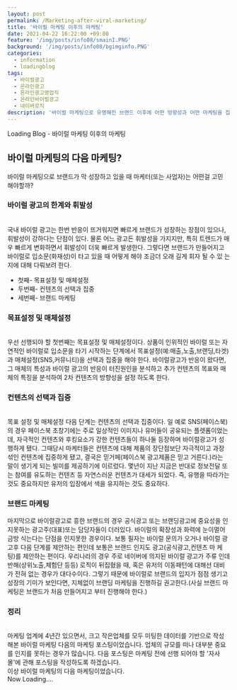 ```yaml
---
layout: post
permalink: /Marketing-after-viral-marketing/
title: '바이럴 마케팅 이후의 마케팅'
date: 2021-04-22 16:22:00 +09:00
feature: '/img/posts/info08/smainI.PNG'
background: '/img/posts/info08/bgimginfo.PNG'
categories:
  - information
  - loadingblog
tags:
  - 바이럴광고
  - 온라인광고
  - 온라인광고영업직
  - 온라인바이럴광고
  - 네이버로직
description: '바이럴 마케팅으로 유명해진 브랜드 이후에 어떤 방향성과 어떤 마케팅을 집행해야 할까?'
---
```

Loading Blog - 바이럴 마케팅 이후의 마케팅

## 바이럴 마케팅의 다음 마케팅?
<p>
 바이럴 마케팅으로 브랜드가 막 성장하고 있을 때 마케터(또는 사업자)는 어떤걸 고민
해야할까?
</p>
<h3>바이럴 광고의 한계와 휘발성</h3>
<br>
 국내 바이럴 광고는 한번 반응이 뜨거워지면 빠르게 브랜드가 성장하는 장점이 있으나,
휘발성이 강하다는 단점이 있다. 물론 어느 광고든 휘발성을 가지지만, 특히 트렌드가
매우 빠르게 변화하면서 휘발성이 더욱 빠르게 발생한다. 그렇다면 브랜드가 만들어지고
바이럴로 입소문(화재성)이 타고 있을 때 어떻게 해야 조금더 오래 길게 회자 될 수 있
는지에 대해 다뤄보려 한다.   
<br>
<ul>
<li>첫째- 목표설정 및 매체설정</li>
<li>두번째- 컨텐츠의 선택과 집중</li>
<li>세번째- 브랜드 마케팅</li>
</ul>

<h3>목표설정 및 매체설정</h3>
<br>
 우선 선행되야 할 첫번째는 목표설정 및 매체설정이다.
상품이 인위적인 바이럴 또는 자연적인 바이럴로 입소문을 타기 시작하는 단계에서
목표설정(예:매출,노출,브랜딩,타겟)과 매체설정(SNS,커뮤니티)을 선택과 집중을 해야
한다. 바이럴광고가 반응이 왔다면, 그 매체의 특성과 바이럴 광고의 반응이 터진원인을
분석하고 추가 컨텐츠의 목표와 매체의 특징을 분석하여 2차 컨텐츠의 방향성을 설정
하도록 한다.

<h3>컨텐츠의 선택과 집중</h3>
<br>
  목표 설정 및 매체설정 다음 단계는 컨텐츠의 선택과 집중이다. 일 예로 SNS(페이스북)
 의 경우 페이스북 초창기에는 주로 일상적인 이미지나 유머들이 공유되는 플렛폼이었는
 데, 자극적인 컨텐츠와 후킹요소가 강한 컨텐츠들이 하나둘 등장하며 바이럴광고가 성
 행하게 됐다. 그때당시 마케터들은 컨텐츠에 대해 제품의 장단점보단 자극적이고 과장
 섞인 컨텐츠에 집중하게 됐고, 결국은 믿거페(페이스북 광고제품은 믿고 거른다.)라는
 말이 생기게 되는 빌미를 제공하기에 이르렀다. 몇년이 지난 지금은 반대로 정보전달
 또는 참여를 유도하는 컨텐츠 등 자연스러운 컨텐츠가 대세가 되었다.
 즉, 유행을 따라가는 것도 중요하지만 유저의 입장에서 색을 유지하는 것도 중요하다.

<h3>브랜드 마케팅</h3>
  마지막으로 바이럴광고로 흥한 브랜드의 경우 공식광고 또는 브랜딩광고에 중요성을 인
 지못하는 광고주(대표)또는 담당자들이 더러있다. 바이럴의 확장성과 화력에 눈이멀어
 금방 식는다는 단점을 인지못한 경우이다. 보통 필자는 바이럴 문의가 오거나 바이럴
 광고후 다음 단계를 제안하는 편인데 보통은 브랜드 인지도 광고(공식광고,컨텐츠 마
 케팅)를 제안하는 편이다. 우리나라의 경우 주로 네이버에 의지된 바이럴 광고가 주류
 인데 반해(상위노출,체험단 등등) 로직이 뒤집혔을 때, 혹은 유저의 이동패턴에 대해선
 대비가 전혀 없는 경우가 대다수이다. 그렇기 때문에 바이럴로 브랜드의 입지가 점점
 생기고 성장의 기미가 보인다면, 지체없이 브랜딩 마케팅을 진행하길 권고한다.(사실
 브랜드 마케팅은 브랜드가 처음 만들어지고 부터 진행해야 한다.)
</p>

<h3>정리</h3>
<br>
 마케팅 업계에 4년간 있으면서, 크고 작은업체를 모두 미팅한 데이터를 기반으로 작성
 해본 바이럴 마케팅 다음의 마케팅 포스팅이었습니다. 업체의 규모를 떠나 대부분 중요
 를 인지를 못하는 경우가 많습니다. 다음 포스팅은 마케팅 전에 선행 되어야 할 '자사
 몰'에 관해 포스팅을 작성하도록 하겠습니다.   
<br>
이상 바이럴 마케팅의 다음 마케팅이었습니다.
<br>
Now Loading....
